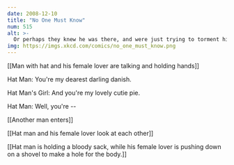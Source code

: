 ```yaml
---
date: 2008-12-10
title: "No One Must Know"
num: 515
alt: >-
  Or perhaps they knew he was there, and were just trying to torment him first.
img: https://imgs.xkcd.com/comics/no_one_must_know.png
---
```

[[Man with hat and his female lover are talking and holding hands]]

Hat Man: You're my dearest darling danish.

Hat Man's Girl: And you're my lovely cutie pie.

Hat Man: Well, you're --

[[Another man enters]]

[[Hat man and his female lover look at each other]]

[[Hat man is holding a bloody sack, while his female lover is pushing down on a shovel to make a hole for the body.]]

